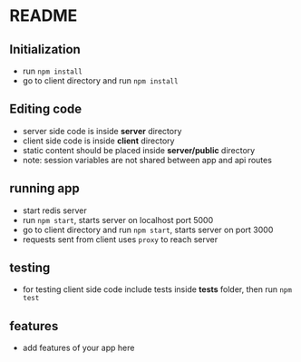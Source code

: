 # README

## Initialization

* run `npm install`
* go to client directory and run `npm install`

## Editing code

* server side code is inside **server** directory
* client side code is inside **client** directory
* static content should be placed inside **server/public** directory
* note: session variables are not shared between app and api routes

## running app

* start redis server
* run `npm start`, starts server on localhost port 5000
* go to client directory and run `npm start`, starts server on port 3000
* requests sent from client uses `proxy` to reach server

## testing

* for testing client side code include tests inside **tests** folder, then run `npm test`

## features

* add features of your app here
